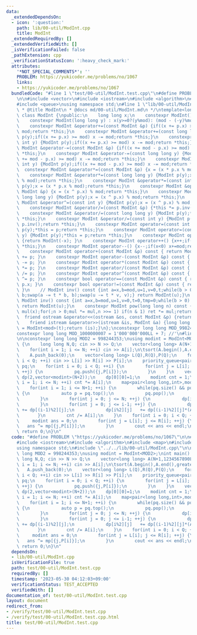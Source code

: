 ```yaml
---
data:
  _extendedDependsOn:
  - icon: ':question:'
    path: lib/00-util/ModInt.cpp
    title: ModInt
  _extendedRequiredBy: []
  _extendedVerifiedWith: []
  _isVerificationFailed: false
  _pathExtension: cpp
  _verificationStatusIcon: ':heavy_check_mark:'
  attributes:
    '*NOT_SPECIAL_COMMENTS*': ''
    PROBLEM: https://yukicoder.me/problems/no/1067
    links:
    - https://yukicoder.me/problems/no/1067
  bundledCode: "#line 1 \"test/00-util/ModInt.test.cpp\"\n#define PROBLEM \"https://yukicoder.me/problems/no/1067\"\
    \n\n#include <vector>\n#include <iostream>\n#include <algorithm>\n#include <map>\n\
    #include <queue>\nusing namespace std;\n#line 1 \"lib/00-util/ModInt.cpp\"\n/*\n\
    \ * @title ModInt\n * @docs md/00-util/ModInt.md\n */\ntemplate<long long mod>\
    \ class ModInt {\npublic:\n    long long x;\n    constexpr ModInt():x(0) {}\n\
    \    constexpr ModInt(long long y) : x(y>=0?(y%mod): (mod - (-y)%mod)%mod) {}\n\
    \    constexpr ModInt &operator+=(const ModInt &p) {if((x += p.x) >= mod) x -=\
    \ mod;return *this;}\n    constexpr ModInt &operator+=(const long long y) {ModInt\
    \ p(y);if((x += p.x) >= mod) x -= mod;return *this;}\n    constexpr ModInt &operator+=(const\
    \ int y) {ModInt p(y);if((x += p.x) >= mod) x -= mod;return *this;}\n    constexpr\
    \ ModInt &operator-=(const ModInt &p) {if((x += mod - p.x) >= mod) x -= mod;return\
    \ *this;}\n    constexpr ModInt &operator-=(const long long y) {ModInt p(y);if((x\
    \ += mod - p.x) >= mod) x -= mod;return *this;}\n    constexpr ModInt &operator-=(const\
    \ int y) {ModInt p(y);if((x += mod - p.x) >= mod) x -= mod;return *this;}\n  \
    \  constexpr ModInt &operator*=(const ModInt &p) {x = (x * p.x % mod);return *this;}\n\
    \    constexpr ModInt &operator*=(const long long y) {ModInt p(y);x = (x * p.x\
    \ % mod);return *this;}\n    constexpr ModInt &operator*=(const int y) {ModInt\
    \ p(y);x = (x * p.x % mod);return *this;}\n    constexpr ModInt &operator^=(const\
    \ ModInt &p) {x = (x ^ p.x) % mod;return *this;}\n    constexpr ModInt &operator^=(const\
    \ long long y) {ModInt p(y);x = (x ^ p.x) % mod;return *this;}\n    constexpr\
    \ ModInt &operator^=(const int y) {ModInt p(y);x = (x ^ p.x) % mod;return *this;}\n\
    \    constexpr ModInt &operator/=(const ModInt &p) {*this *= p.inv();return *this;}\n\
    \    constexpr ModInt &operator/=(const long long y) {ModInt p(y);*this *= p.inv();return\
    \ *this;}\n    constexpr ModInt &operator/=(const int y) {ModInt p(y);*this *=\
    \ p.inv();return *this;}\n    constexpr ModInt operator=(const int y) {ModInt\
    \ p(y);*this = p;return *this;}\n    constexpr ModInt operator=(const long long\
    \ y) {ModInt p(y);*this = p;return *this;}\n    constexpr ModInt operator-() const\
    \ {return ModInt(-x); }\n    constexpr ModInt operator++() {x++;if(x>=mod) x-=mod;return\
    \ *this;}\n    constexpr ModInt operator--() {x--;if(x<0) x+=mod;return *this;}\n\
    \    constexpr ModInt operator+(const ModInt &p) const { return ModInt(*this)\
    \ += p; }\n    constexpr ModInt operator-(const ModInt &p) const { return ModInt(*this)\
    \ -= p; }\n    constexpr ModInt operator*(const ModInt &p) const { return ModInt(*this)\
    \ *= p; }\n    constexpr ModInt operator/(const ModInt &p) const { return ModInt(*this)\
    \ /= p; }\n    constexpr ModInt operator^(const ModInt &p) const { return ModInt(*this)\
    \ ^= p; }\n    constexpr bool operator==(const ModInt &p) const { return x ==\
    \ p.x; }\n    constexpr bool operator!=(const ModInt &p) const { return x != p.x;\
    \ }\n    // ModInt inv() const {int a=x,b=mod,u=1,v=0,t;while(b > 0) {t = a /\
    \ b;swap(a -= t * b, b);swap(u -= t * v, v);} return ModInt(u);}\n    constexpr\
    \ ModInt inv() const {int a=x,b=mod,u=1,v=0,t=0,tmp=0;while(b > 0) {t = a / b;a-=t*b;tmp=a;a=b;b=tmp;u-=t*v;tmp=u;u=v;v=tmp;}\
    \ return ModInt(u);}\n    constexpr ModInt pow(long long n) const {ModInt ret(1),\
    \ mul(x);for(;n > 0;mul *= mul,n >>= 1) if(n & 1) ret *= mul;return ret;}\n  \
    \  friend ostream &operator<<(ostream &os, const ModInt &p) {return os << p.x;}\n\
    \    friend istream &operator>>(istream &is, ModInt &a) {long long t;is >> t;a\
    \ = ModInt<mod>(t);return (is);}\n};\nconstexpr long long MOD_998244353 = 998244353;\n\
    constexpr long long MOD_1000000007 = 1'000'000'000LL + 7; //'\n#line 10 \"test/00-util/ModInt.test.cpp\"\
    \n\nconstexpr long long MOD2 = 998244353;\nusing modint = ModInt<MOD2>;\nint main()\
    \ {\n    long long N,Q; cin >> N >> Q;\n    vector<long long> A(N+1,1234567890LL);\n\
    \    for(int i = 1; i <= N; ++i) cin >> A[i];\n\tsort(A.begin(),A.end(),greater<>());\n\
    \    A.push_back(0);\n    vector<long long> L(Q),R(Q),P(Q);\n    for(int i = 0;\
    \ i < Q; ++i) cin >> L[i] >> R[i] >> P[i];\n    priority_queue<pair<long long,int>>\
    \ pq;\n    for(int i = 0; i < Q; ++i) {\n        for(int j = L[i]; j <= R[i];\
    \ ++j) {\n            pq.push({j,P[i]});\n        }\n    }\n    vector<vector<modint>>\
    \ dp(2,vector<modint>(N+2));\n    dp[0][0]=1;\n    modint cnt = 1;\n    for(int\
    \ i = 1; i <= N; ++i) cnt *= A[i];\n    map<pair<long long,int>,modint> mp;\n\
    \    for(int i = 1; i <= N+1; ++i) {\n        while(pq.size() && pq.top().first>A[i])\
    \ {\n            auto p = pq.top();\n            pq.pop();\n            mp[p]=dp[(i-1)%2][p.second]*cnt;\n\
    \        }\n        for(int j = 0; j <= N; ++j) {\n            dp[i%2][j] = 0;\n\
    \        }\n        for(int j = 0; j <= i-1; ++j) {\n            dp[i%2][j+1]\
    \ += dp[(i-1)%2][j];\n            dp[i%2][j]   += dp[(i-1)%2][j]*(A[i]-1);\n \
    \       }\n        cnt /= A[i];\n    }\n    for(int i = 0; i < Q; ++i) {\n   \
    \     modint ans = 0;\n        for(int j = L[i]; j <= R[i]; ++j) {\n         \
    \   ans ^= mp[{j,P[i]}];\n        }\n        cout << ans << endl;\n    }\n   \
    \ return 0;\n}\n"
  code: "#define PROBLEM \"https://yukicoder.me/problems/no/1067\"\n\n#include <vector>\n\
    #include <iostream>\n#include <algorithm>\n#include <map>\n#include <queue>\n\
    using namespace std;\n#include \"../../lib/00-util/ModInt.cpp\"\n\nconstexpr long\
    \ long MOD2 = 998244353;\nusing modint = ModInt<MOD2>;\nint main() {\n    long\
    \ long N,Q; cin >> N >> Q;\n    vector<long long> A(N+1,1234567890LL);\n    for(int\
    \ i = 1; i <= N; ++i) cin >> A[i];\n\tsort(A.begin(),A.end(),greater<>());\n \
    \   A.push_back(0);\n    vector<long long> L(Q),R(Q),P(Q);\n    for(int i = 0;\
    \ i < Q; ++i) cin >> L[i] >> R[i] >> P[i];\n    priority_queue<pair<long long,int>>\
    \ pq;\n    for(int i = 0; i < Q; ++i) {\n        for(int j = L[i]; j <= R[i];\
    \ ++j) {\n            pq.push({j,P[i]});\n        }\n    }\n    vector<vector<modint>>\
    \ dp(2,vector<modint>(N+2));\n    dp[0][0]=1;\n    modint cnt = 1;\n    for(int\
    \ i = 1; i <= N; ++i) cnt *= A[i];\n    map<pair<long long,int>,modint> mp;\n\
    \    for(int i = 1; i <= N+1; ++i) {\n        while(pq.size() && pq.top().first>A[i])\
    \ {\n            auto p = pq.top();\n            pq.pop();\n            mp[p]=dp[(i-1)%2][p.second]*cnt;\n\
    \        }\n        for(int j = 0; j <= N; ++j) {\n            dp[i%2][j] = 0;\n\
    \        }\n        for(int j = 0; j <= i-1; ++j) {\n            dp[i%2][j+1]\
    \ += dp[(i-1)%2][j];\n            dp[i%2][j]   += dp[(i-1)%2][j]*(A[i]-1);\n \
    \       }\n        cnt /= A[i];\n    }\n    for(int i = 0; i < Q; ++i) {\n   \
    \     modint ans = 0;\n        for(int j = L[i]; j <= R[i]; ++j) {\n         \
    \   ans ^= mp[{j,P[i]}];\n        }\n        cout << ans << endl;\n    }\n   \
    \ return 0;\n}\n"
  dependsOn:
  - lib/00-util/ModInt.cpp
  isVerificationFile: true
  path: test/00-util/ModInt.test.cpp
  requiredBy: []
  timestamp: '2023-05-30 04:12:03+09:00'
  verificationStatus: TEST_ACCEPTED
  verifiedWith: []
documentation_of: test/00-util/ModInt.test.cpp
layout: document
redirect_from:
- /verify/test/00-util/ModInt.test.cpp
- /verify/test/00-util/ModInt.test.cpp.html
title: test/00-util/ModInt.test.cpp
---
```

